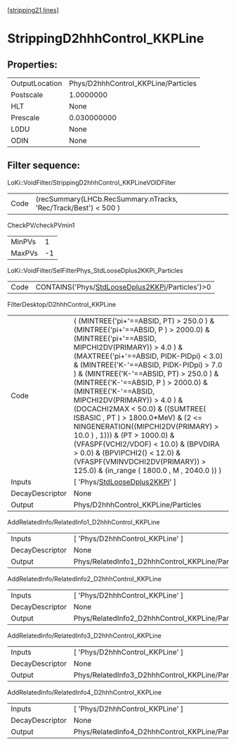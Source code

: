 [[stripping21 lines]](./stripping21-index)

# StrippingD2hhhControl_KKPLine

## Properties:

|                |                                     |
|----------------|-------------------------------------|
| OutputLocation | Phys/D2hhhControl_KKPLine/Particles |
| Postscale      | 1.0000000                           |
| HLT            | None                                |
| Prescale       | 0.030000000                         |
| L0DU           | None                                |
| ODIN           | None                                |

## Filter sequence:

LoKi::VoidFilter/StrippingD2hhhControl_KKPLineVOIDFilter

|      |                                                                 |
|------|-----------------------------------------------------------------|
| Code | (recSummary(LHCb.RecSummary.nTracks, 'Rec/Track/Best') \< 500 ) |

CheckPV/checkPVmin1

|        |     |
|--------|-----|
| MinPVs | 1   |
| MaxPVs | -1  |

LoKi::VoidFilter/SelFilterPhys_StdLooseDplus2KKPi_Particles

|      |                                                                                                      |
|------|------------------------------------------------------------------------------------------------------|
| Code | CONTAINS('Phys/[StdLooseDplus2KKPi](./stripping21-commonparticles-stdloosedplus2kkpi)/Particles')\>0 |

FilterDesktop/D2hhhControl_KKPLine

|                 |                                                                                                                                                                                                                                                                                                                                                                                                                                                                                                                                                                                                                                                                                 |
|-----------------|---------------------------------------------------------------------------------------------------------------------------------------------------------------------------------------------------------------------------------------------------------------------------------------------------------------------------------------------------------------------------------------------------------------------------------------------------------------------------------------------------------------------------------------------------------------------------------------------------------------------------------------------------------------------------------|
| Code            | ( (MINTREE('pi+'==ABSID, PT) \> 250.0 ) & (MINTREE('pi+'==ABSID, P ) \> 2000.0) & (MINTREE('pi+'==ABSID, MIPCHI2DV(PRIMARY)) \> 4.0 ) & (MAXTREE('pi+'==ABSID, PIDK-PIDpi) \< 3.0) & (MINTREE('K-'==ABSID, PIDK-PIDpi) \> 7.0 ) & (MINTREE('K-'==ABSID, PT) \> 250.0 ) & (MINTREE('K-'==ABSID, P ) \> 2000.0) & (MINTREE('K-'==ABSID, MIPCHI2DV(PRIMARY)) \> 4.0 ) & (DOCACHI2MAX \< 50.0) & ((SUMTREE( ISBASIC , PT ) \> 1800.0\*MeV) & (2 \<= NINGENERATION((MIPCHI2DV(PRIMARY) \> 10.0 ) , 1))) & (PT \> 1000.0) & (VFASPF(VCHI2/VDOF) \< 10.0) & (BPVDIRA \> 0.0) & (BPVIPCHI2() \< 12.0) & (VFASPF(VMINVDCHI2DV(PRIMARY)) \> 125.0) & (in_range ( 1800.0 , M , 2040.0 )) ) |
| Inputs          | [ 'Phys/[StdLooseDplus2KKPi](./stripping21-commonparticles-stdloosedplus2kkpi)' ]                                                                                                                                                                                                                                                                                                                                                                                                                                                                                                                                                                                             |
| DecayDescriptor | None                                                                                                                                                                                                                                                                                                                                                                                                                                                                                                                                                                                                                                                                            |
| Output          | Phys/D2hhhControl_KKPLine/Particles                                                                                                                                                                                                                                                                                                                                                                                                                                                                                                                                                                                                                                             |

AddRelatedInfo/RelatedInfo1_D2hhhControl_KKPLine

|                 |                                                  |
|-----------------|--------------------------------------------------|
| Inputs          | [ 'Phys/D2hhhControl_KKPLine' ]                |
| DecayDescriptor | None                                             |
| Output          | Phys/RelatedInfo1_D2hhhControl_KKPLine/Particles |

AddRelatedInfo/RelatedInfo2_D2hhhControl_KKPLine

|                 |                                                  |
|-----------------|--------------------------------------------------|
| Inputs          | [ 'Phys/D2hhhControl_KKPLine' ]                |
| DecayDescriptor | None                                             |
| Output          | Phys/RelatedInfo2_D2hhhControl_KKPLine/Particles |

AddRelatedInfo/RelatedInfo3_D2hhhControl_KKPLine

|                 |                                                  |
|-----------------|--------------------------------------------------|
| Inputs          | [ 'Phys/D2hhhControl_KKPLine' ]                |
| DecayDescriptor | None                                             |
| Output          | Phys/RelatedInfo3_D2hhhControl_KKPLine/Particles |

AddRelatedInfo/RelatedInfo4_D2hhhControl_KKPLine

|                 |                                                  |
|-----------------|--------------------------------------------------|
| Inputs          | [ 'Phys/D2hhhControl_KKPLine' ]                |
| DecayDescriptor | None                                             |
| Output          | Phys/RelatedInfo4_D2hhhControl_KKPLine/Particles |
